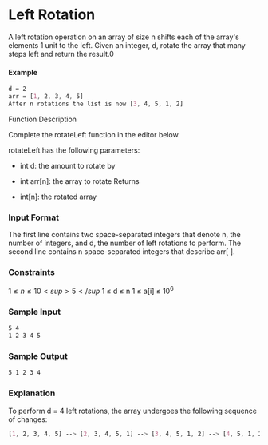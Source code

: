 # Left Rotation

A left rotation operation on an array of size n shifts each of the array's elements 1 unit to the left. Given an integer, d, rotate the array that many steps left and return the result.0

#### Example
```css
d = 2
arr = [1, 2, 3, 4, 5]
After n rotations the list is now [3, 4, 5, 1, 2]
```

Function Description

Complete the rotateLeft function in the editor below.

rotateLeft has the following parameters:

- int d: the amount to rotate by
- int arr[n]: the array to rotate
Returns

- int[n]: the rotated array

### Input Format

The first line contains two space-separated integers that denote n, the number of integers, and d, the number of left rotations to perform.
The second line contains n space-separated integers that describe arr[ ].

### Constraints
$1 ≤ n ≤ 10<sup>5</sup$
1 ≤ d ≤ n
1 ≤ a[i] ≤ 10<sup>6</sup>

### Sample Input
```css
5 4
1 2 3 4 5
```
### Sample Output
```css
5 1 2 3 4
```
### Explanation
To perform d = 4 left rotations, the array undergoes the following sequence of changes:
```css
[1, 2, 3, 4, 5] --> [2, 3, 4, 5, 1] --> [3, 4, 5, 1, 2] --> [4, 5, 1, 2, 3] --> [5, 1, 2, 3, 4]
```
